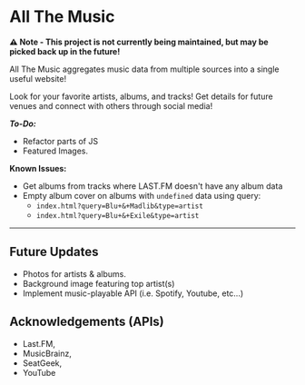 # All The Music
**⚠️ Note - This project is not currently being maintained, but may be picked back up in the future!**

All The Music aggregates music data from multiple sources into a single useful website!

Look for your favorite artists, albums, and tracks! Get details for future venues and connect with others through social media!

***To-Do:***
  - Refactor parts of JS
  - Featured Images.

**Known Issues:**
  - Get albums from tracks where LAST.FM doesn't have any album data
  - Empty album cover on albums with `undefined` data using query:
    - `index.html?query=Blu+&+Madlib&type=artist`
    - `index.html?query=Blu+&+Exile&type=artist`

---

## Future Updates
  - Photos for artists & albums.
  - Background image featuring top artist(s)
  - Implement music-playable API (i.e. Spotify, Youtube, etc...)

## Acknowledgements (APIs)
  - Last.FM,
  - MusicBrainz,
  - SeatGeek,
  - YouTube
